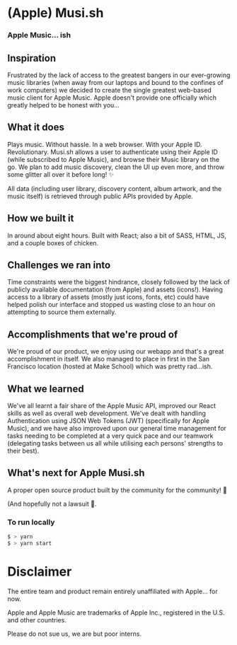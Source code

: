 # (Apple) Musi.sh
### Apple Music... ish

## Inspiration
Frustrated by the lack of access to the greatest bangers in our ever-growing music libraries (when away from our laptops and bound to the confines of work computers) we decided to create the single greatest web-based music client for Apple Music. Apple doesn't provide one officially which greatly helped to be honest with you...

## What it does
Plays music. Without hassle. In a web browser. With your Apple ID. Revolutionary.
Musi.sh allows a user to authenticate using their Apple ID (while subscribed to Apple Music), and browse their Music library on the go. We plan to add music discovery, clean the UI up even more, and throw some glitter all over it before long! ✨

All data (including user library, discovery content, album artwork, and the music itself) is retrieved through public APIs provided by Apple.

## How we built it
In around about eight hours. Built with React; also a bit of SASS, HTML, JS, and a couple boxes of chicken.

## Challenges we ran into
Time constraints were the biggest hindrance, closely followed by the lack of publicly available documentation (from Apple) and assets (icons!). Having access to a library of assets (mostly just icons, fonts, etc) could have helped polish our interface and stopped us wasting close to an hour on attempting to source them externally.

## Accomplishments that we're proud of
We're proud of our product, we enjoy using our webapp and that's a great accomplishment in itself. We also managed to place in first in the San Francisco location (hosted at Make School) which was pretty rad...ish.

## What we learned
We've all learnt a fair share of the Apple Music API, improved our React skills as well as overall web development. We've dealt with handling Authentication using JSON Web Tokens (JWT) (specifically for Apple Music), and we have also improved upon our general time management for tasks needing to be completed at a very quick pace and our teamwork (delegating tasks between us all while utilising each persons' strengths to their best).

## What's next for Apple Musi.sh
A proper open source product built by the community for the community! 🚀

(And hopefully not a lawsuit 😬.  

### To run locally
```bash
$ > yarn
$ > yarn start
```

# Disclaimer
The entire team and product remain entirely unaffiliated with Apple... for now.

Apple and Apple Music are trademarks of Apple Inc., registered in the U.S. and other countries.

Please do not sue us, we are but poor interns.

